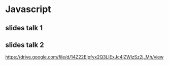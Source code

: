 # Javascript

## slides talk 1

## slides talk 2
https://drive.google.com/file/d/14Z22EIpfyx2Q3LIExJc4jZWlzSz2j_Mh/view
